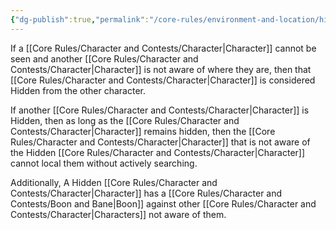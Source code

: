 ```yaml
---
{"dg-publish":true,"permalink":"/core-rules/environment-and-location/hiding/"}
---
```


If a [[Core Rules/Character and Contests/Character\|Character]] cannot be seen and another [[Core Rules/Character and Contests/Character\|Character]] is not aware of where they are, then that [[Core Rules/Character and Contests/Character\|Character]] is considered Hidden from the other character.

If another [[Core Rules/Character and Contests/Character\|Character]] is Hidden, then as long as the [[Core Rules/Character and Contests/Character\|Character]] remains hidden, then the [[Core Rules/Character and Contests/Character\|Character]] that is not aware of the Hidden [[Core Rules/Character and Contests/Character\|Character]] cannot local them without actively searching.

Additionally, A Hidden [[Core Rules/Character and Contests/Character\|Character]] has a [[Core Rules/Character and Contests/Boon and Bane\|Boon]] against other [[Core Rules/Character and Contests/Character\|Characters]] not aware of them.
